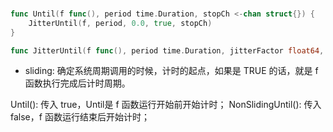 
###

```go
func Until(f func(), period time.Duration, stopCh <-chan struct{}) {
    JitterUntil(f, period, 0.0, true, stopCh)
}
```

```go
func JitterUntil(f func(), period time.Duration, jitterFactor float64, sliding bool, stopCh <-chan struct{}) {}
```
- sliding: 确定系统周期调用的时候，计时的起点，如果是 TRUE 的话，就是 f 函数执行完成后计时周期。

Until(): 传入 true，Until是  f 函数运行开始前开始计时；
NonSlidingUntil(): 传入 false，f 函数运行结束后开始计时；

